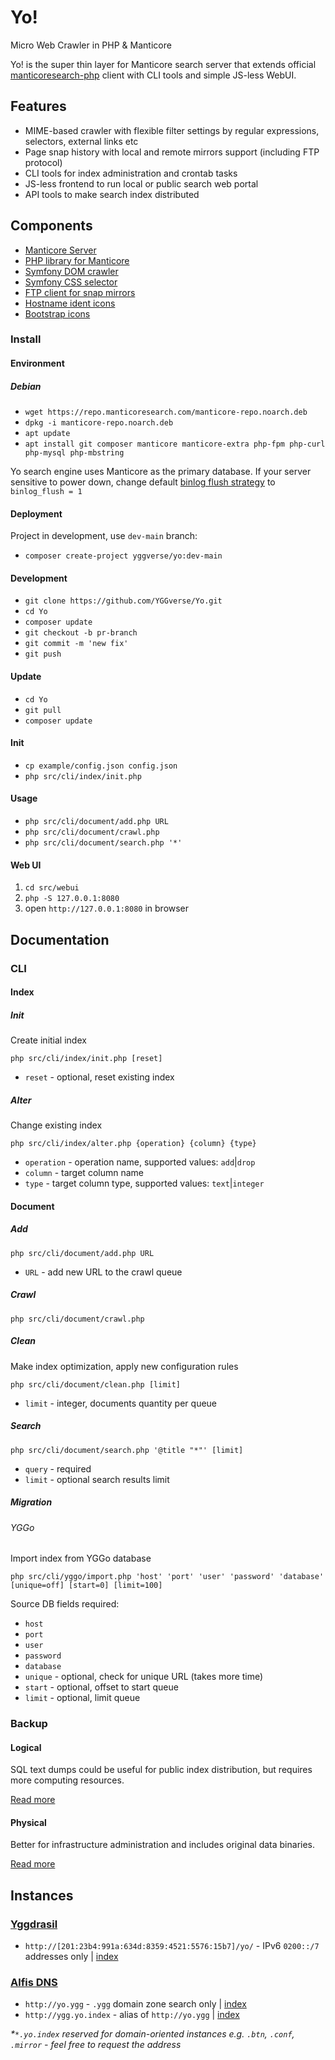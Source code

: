 # Yo!

Micro Web Crawler in PHP & Manticore

Yo! is the super thin layer for Manticore search server that extends official [manticoresearch-php](https://github.com/manticoresoftware/manticoresearch-php) client with CLI tools and simple JS-less WebUI.

## Features

* MIME-based crawler with flexible filter settings by regular expressions, selectors, external links etc
* Page snap history with local and remote mirrors support (including FTP protocol)
* CLI tools for index administration and crontab tasks
* JS-less frontend to run local or public search web portal
* API tools to make search index distributed

## Components

* [Manticore Server](https://github.com/manticoresoftware/manticoresearch)
* [PHP library for Manticore](https://github.com/manticoresoftware/manticoresearch-php)
* [Symfony DOM crawler](https://github.com/symfony/dom-crawler)
* [Symfony CSS selector](https://github.com/symfony/css-selector)
* [FTP client for snap mirrors](https://github.com/YGGverse/ftp-php)
* [Hostname ident icons](https://github.com/dmester/jdenticon-php)
* [Bootstrap icons](https://icons.getbootstrap.com/)

### Install

#### Environment

##### Debian

* `wget https://repo.manticoresearch.com/manticore-repo.noarch.deb`
* `dpkg -i manticore-repo.noarch.deb`
* `apt update`
* `apt install git composer manticore manticore-extra php-fpm php-curl php-mysql php-mbstring`

Yo search engine uses Manticore as the primary database. If your server sensitive to power down,
change default [binlog flush strategy](https://manual.manticoresearch.com/Logging/Binary_logging#Binary-flushing-strategies) to `binlog_flush = 1`

#### Deployment

Project in development, use `dev-main` branch:

* `composer create-project yggverse/yo:dev-main`

#### Development

* `git clone https://github.com/YGGverse/Yo.git`
* `cd Yo`
* `composer update`
* `git checkout -b pr-branch`
* `git commit -m 'new fix'`
* `git push`

#### Update

* `cd Yo`
* `git pull`
* `composer update`

#### Init

* `cp example/config.json config.json`
* `php src/cli/index/init.php`

#### Usage

* `php src/cli/document/add.php URL`
* `php src/cli/document/crawl.php`
* `php src/cli/document/search.php '*'`

#### Web UI

1. `cd src/webui`
2. `php -S 127.0.0.1:8080`
3. open `http://127.0.0.1:8080` in browser

## Documentation

### CLI

#### Index

##### Init

Create initial index

```
php src/cli/index/init.php [reset]
```
* `reset` - optional, reset existing index

##### Alter

Change existing index

```
php src/cli/index/alter.php {operation} {column} {type}
```
* `operation` - operation name, supported values: `add`|`drop`
* `column` - target column name
* `type` - target column type, supported values: `text`|`integer`

#### Document

##### Add

```
php src/cli/document/add.php URL
```
* `URL` - add new URL to the crawl queue

##### Crawl

```
php src/cli/document/crawl.php
```

##### Clean

Make index optimization, apply new configuration rules

```
php src/cli/document/clean.php [limit]
```

* `limit` - integer, documents quantity per queue

##### Search

```
php src/cli/document/search.php '@title "*"' [limit]
```
* `query` - required
* `limit` - optional search results limit

##### Migration

###### YGGo

Import index from YGGo database

```
php src/cli/yggo/import.php 'host' 'port' 'user' 'password' 'database' [unique=off] [start=0] [limit=100]
```

Source DB fields required:

* `host`
* `port`
* `user`
* `password`
* `database`
* `unique` - optional, check for unique URL (takes more time)
* `start` - optional, offset to start queue
* `limit` - optional, limit queue

### Backup

#### Logical

SQL text dumps could be useful for public index distribution, but requires more computing resources.

[Read more](https://manual.manticoresearch.com/Securing_and_compacting_a_table/Backup_and_restore#Backup-and-restore-with-mysqldump)

#### Physical

Better for infrastructure administration and includes original data binaries.

[Read more](https://manual.manticoresearch.com/Securing_and_compacting_a_table/Backup_and_restore#Using-manticore-backup-command-line-tool)

## Instances

### [Yggdrasil](https://github.com/yggdrasil-network)

* `http://[201:23b4:991a:634d:8359:4521:5576:15b7]/yo/` - IPv6 `0200::/7` addresses only | [index](http://[201:23b4:991a:634d:8359:4521:5576:15b7]/yo/index.sql)

### [Alfis DNS](https://github.com/Revertron/Alfis)

* `http://yo.ygg` - `.ygg` domain zone search only | [index](http://yo.ygg/index.sql)
* `http://ygg.yo.index` - alias of `http://yo.ygg` | [index](http://ygg.yo.index/index.sql)

_*`*.yo.index` reserved for domain-oriented instances e.g. `.btn`, `.conf`, `.mirror` - feel free to request the address_